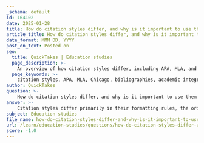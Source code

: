 ```yaml
---
_schema: default
id: 164102
date: 2025-01-28
title: How do citation styles differ, and why is it important to use them correctly in bibliographies?
article_title: How do citation styles differ, and why is it important to use them correctly in bibliographies?
date_format: MMM DD, YYYY
post_on_text: Posted on
seo:
  title: QuickTakes | Education studies
  page_description: >-
    An overview of how citation styles differ, including APA, MLA, and Chicago, and the importance of using them correctly in bibliographies for credibility, avoiding plagiarism, and maintaining academic standards.
  page_keywords: >-
    citation styles, APA, MLA, Chicago, bibliographies, academic integrity, plagiarism avoidance, research credibility, clarity in writing, academic standards
author: QuickTakes
question: >-
    How do citation styles differ, and why is it important to use them correctly in bibliographies?
answer: >-
    Citation styles differ primarily in their formatting rules, the order of information, and the specific details they require for different types of sources. The three most commonly used citation styles are APA (American Psychological Association), MLA (Modern Language Association), and Chicago. Here’s a brief overview of each:\n\n1. **APA Style**:\n   - **In-text citations**: Uses the author-date format, e.g., (Smith, 2020).\n   - **References page**: Titled "References," it lists sources in alphabetical order by the author's last name. The format typically includes the author's last name, first initial, publication year, title of the work, and publication details.\n   - **Example**: Smith, J. (2020). *Understanding Psychology*. New York, NY: Academic Press.\n\n2. **MLA Style**:\n   - **In-text citations**: Uses the author-page format, e.g., (Smith 23).\n   - **Works Cited page**: Titled "Works Cited," it also lists sources alphabetically but emphasizes the medium of publication (e.g., print, web).\n   - **Example**: Smith, John. *Understanding Psychology*. Academic Press, 2020.\n\n3. **Chicago Style**:\n   - **In-text citations**: Can use either footnotes or endnotes, or an author-date format similar to APA.\n   - **Bibliography**: Titled "Bibliography," it lists sources alphabetically and includes full publication details.\n   - **Example**: Smith, John. *Understanding Psychology*. New York: Academic Press, 2020.\n\n### Importance of Using Citation Styles Correctly\n\n1. **Credibility and Integrity**: Correctly using citation styles enhances the credibility of your work. It shows that you have conducted thorough research and respect the intellectual property of others.\n\n2. **Avoiding Plagiarism**: Proper citations help to avoid plagiarism by giving credit to the original authors of the ideas or research you are referencing. Misattributing or failing to cite sources can lead to serious academic consequences.\n\n3. **Clarity and Uniformity**: Different academic disciplines have varying expectations for citation formats. Using the correct style ensures clarity and uniformity in academic communication, making it easier for readers to follow your arguments and locate your sources.\n\n4. **Facilitating Research**: Proper citations allow others to verify your sources and build upon your work. This is essential for the advancement of knowledge and academic discourse.\n\n5. **Academic Standards**: Many academic institutions and journals have specific guidelines regarding citation styles. Adhering to these standards is crucial for meeting the requirements of your assignments or publications.\n\nIn summary, understanding and correctly applying citation styles is vital for maintaining academic integrity, enhancing the credibility of your work, and contributing to the scholarly community.
subject: Education studies
file_name: how-do-citation-styles-differ-and-why-is-it-important-to-use-them-correctly-in-bibliographies.md
url: /learn/education-studies/questions/how-do-citation-styles-differ-and-why-is-it-important-to-use-them-correctly-in-bibliographies
score: -1.0
---
```


&nbsp;